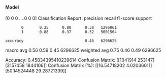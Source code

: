 #### Model
[0 0 0 ... 0 0 0]
Classification Report:
              precision    recall  f1-score   support

           0       0.25      0.80      0.38   1295061
           1       0.88      0.37      0.52   5001564

    accuracy                           0.46   6296625
   macro avg       0.56      0.59      0.45   6296625
weighted avg       0.75      0.46      0.49   6296625

Accuracy: 0.45834395410239614
Confusion Matrix:
[[1041914  253147]
 [3157458 1844106]]
Confusion Matrix (%):
[[16.54718202  4.02036011]
 [50.14524448 29.28721339]]
